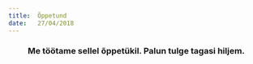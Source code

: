 ```yaml
---
title:  Õppetund
date:   27/04/2018
---
```


### <center>Me töötame sellel õppetükil. Palun tulge tagasi hiljem.</center>